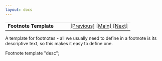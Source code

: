 ```yaml
---
layout: docs
---
```

<table width="100%" data-border="0" data-cellspacing="0"
data-cellpadding="3" data-bgcolor="#C0C0C0">
<colgroup>
<col style="width: 50%" />
<col style="width: 50%" />
</colgroup>
<tbody>
<tr>
<td style="text-align: left;"><strong>Footnote Template<br />
</strong></td>
<td style="text-align: right;"><a
href="eventlisttemplate.html">[Previous]</a> <a
href="generalintroduction.html">[Main]</a> <a
href="goaltemplate.html">[Next]</a></td>
</tr>
</tbody>
</table>

  
A template for footnotes - all we usually need to define in a footnote
is its descriptive text, so this makes it easy to define one.  
  
Footnote template "desc";   
  
